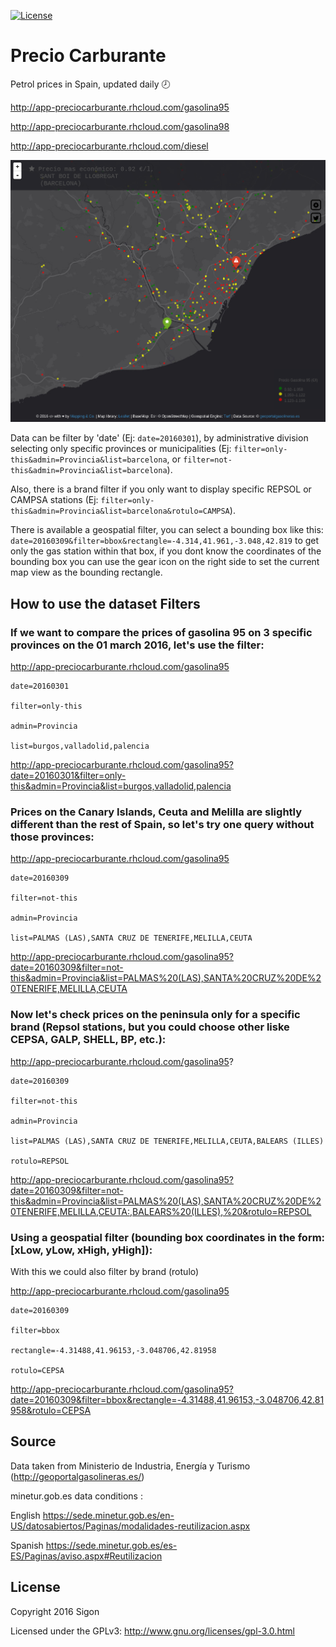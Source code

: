 
[![License](https://img.shields.io/badge/License-GNU-blue.svg)](https://github.com/sigon426/app-preciocarburante/blob/master/LICENSE)
 


# Precio Carburante


Petrol prices in Spain, updated daily  :clock8:

http://app-preciocarburante.rhcloud.com/gasolina95

http://app-preciocarburante.rhcloud.com/gasolina98

http://app-preciocarburante.rhcloud.com/diesel 

![precio carburante](https://raw.githubusercontent.com/sigon426/app-preciocarburante/master/public/img/screenshot_bbox.png)

Data can be filter by 'date' (Ej: `date=20160301`), by administrative division selecting only specific provinces or municipalities (Ej: `filter=only-this&admin=Provincia&list=barcelona`, or `filter=not-this&admin=Provincia&list=barcelona`). 

Also, there is a brand filter if you only want to display specific REPSOL or CAMPSA stations (Ej: `filter=only-this&admin=Provincia&list=barcelona&rotulo=CAMPSA`).

There is available a geospatial filter, you can select a bounding box like this: `date=20160309&filter=bbox&rectangle=-4.314,41.961,-3.048,42.819` to get only the gas station within that box, if you dont know the coordinates of the bounding box you can use the gear icon on the right side to set the current map view as the bounding rectangle.


## How to use the dataset Filters

### If we want to compare the prices of gasolina 95 on 3 specific provinces on the 01 march 2016, let's use the filter:

http://app-preciocarburante.rhcloud.com/gasolina95

    date=20160301

    filter=only-this

    admin=Provincia

    list=burgos,valladolid,palencia

http://app-preciocarburante.rhcloud.com/gasolina95?date=20160301&filter=only-this&admin=Provincia&list=burgos,valladolid,palencia

### Prices on the Canary Islands, Ceuta and Melilla are slightly different than the rest of Spain, so let's try one query without those provinces:

http://app-preciocarburante.rhcloud.com/gasolina95

    date=20160309

    filter=not-this

    admin=Provincia

    list=PALMAS (LAS),SANTA CRUZ DE TENERIFE,MELILLA,CEUTA

http://app-preciocarburante.rhcloud.com/gasolina95?date=20160309&filter=not-this&admin=Provincia&list=PALMAS%20(LAS),SANTA%20CRUZ%20DE%20TENERIFE,MELILLA,CEUTA

### Now let's check prices on the peninsula only for a specific brand (Repsol stations, but you could choose other liske CEPSA, GALP, SHELL, BP, etc.): 

http://app-preciocarburante.rhcloud.com/gasolina95?

    date=20160309

    filter=not-this

    admin=Provincia

    list=PALMAS (LAS),SANTA CRUZ DE TENERIFE,MELILLA,CEUTA,BALEARS (ILLES)

    rotulo=REPSOL

http://app-preciocarburante.rhcloud.com/gasolina95?date=20160309&filter=not-this&admin=Provincia&list=PALMAS%20(LAS),SANTA%20CRUZ%20DE%20TENERIFE,MELILLA,CEUTA:,BALEARS%20(ILLES),%20&rotulo=REPSOL

### Using a geospatial filter (bounding box coordinates in the form: [xLow, yLow, xHigh, yHigh]): 

With this we could also filter by brand (rotulo)

http://app-preciocarburante.rhcloud.com/gasolina95

    date=20160309

    filter=bbox

    rectangle=-4.31488,41.96153,-3.048706,42.81958

    rotulo=CEPSA

http://app-preciocarburante.rhcloud.com/gasolina95?date=20160309&filter=bbox&rectangle=-4.31488,41.96153,-3.048706,42.81958&rotulo=CEPSA


## Source

Data taken from Ministerio de Industria, Energía y Turismo (http://geoportalgasolineras.es/)

minetur.gob.es data conditions :

English
https://sede.minetur.gob.es/en-US/datosabiertos/Paginas/modalidades-reutilizacion.aspx

Spanish
https://sede.minetur.gob.es/es-ES/Paginas/aviso.aspx#Reutilizacion

## License

Copyright 2016 Sigon

Licensed under the GPLv3: http://www.gnu.org/licenses/gpl-3.0.html